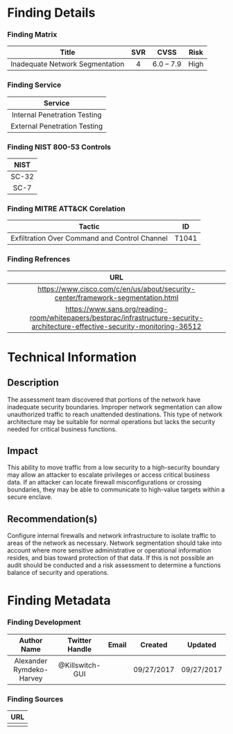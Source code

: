 # Finding Details 

### Finding Matrix
| Title  | SVR  |  CVSS  | Risk |
|:-:|:-:|:-:|:-:|
| Inadequate Network Segmentation   | 4  | 6.0 – 7.9  |  High  |

### Finding Service
| Service  |
|:-:|
| Internal Penetration Testing  |
| External Penetration Testing  |

### Finding NIST 800-53 Controls
| NIST  |
|:-:|
| SC-32 |
| SC-7  |


### Finding MITRE ATT&CK Corelation
| Tactic | ID |
|:-:|:-:|
| Exfiltration Over Command and Control Channel | T1041 |

### Finding Refrences
| URL |
|:-:|
| https://www.cisco.com/c/en/us/about/security-center/framework-segmentation.html |
| https://www.sans.org/reading-room/whitepapers/bestprac/infrastructure-security-architecture-effective-security-monitoring-36512 |
  
# Technical Information

## Description 
The assessment team discovered that portions of the network have inadequate security boundaries. Improper network segmentation can allow unauthorized traffic to reach unattended destinations. This type of network architecture may be suitable for normal operations but lacks the security needed for critical business functions. 

## Impact
This ability to move traffic from a low security to a high-security boundary may allow an attacker to escalate privileges or access critical business data. If an attacker can locate firewall misconfigurations or crossing boundaries, they may be able to communicate to high-value targets within a secure enclave. 


## Recommendation(s)
Configure internal firewalls and network infrastructure to isolate traffic to areas of the network as necessary.  Network segmentation should take into account where more sensitive administrative or operational information resides, and bias toward protection of that data. If this is not possible an audit should be conducted and a risk assessment to determine a functions balance of security and operations. 

# Finding Metadata
### Finding Development
| Author Name | Twitter Handle | Email | Created | Updated |
|:-:|:-:|:-:|:-:|:-:|
| Alexander Rymdeko-Harvey | @Killswitch-GUI |  | 09/27/2017 | 09/27/2017 |

### Finding Sources
| URL | 
|:-:|
|  |
